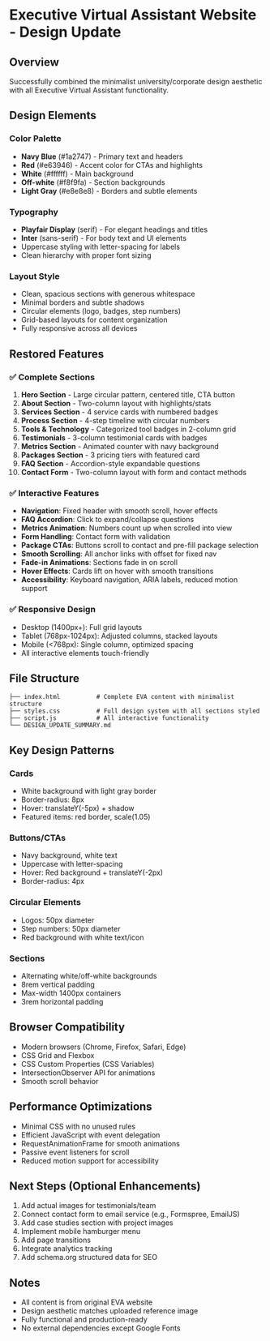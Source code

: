 # Executive Virtual Assistant Website - Design Update

## Overview
Successfully combined the minimalist university/corporate design aesthetic with all Executive Virtual Assistant functionality.

## Design Elements

### Color Palette
- **Navy Blue** (#1a2747) - Primary text and headers
- **Red** (#e63946) - Accent color for CTAs and highlights  
- **White** (#ffffff) - Main background
- **Off-white** (#f8f9fa) - Section backgrounds
- **Light Gray** (#e8e8e8) - Borders and subtle elements

### Typography
- **Playfair Display** (serif) - For elegant headings and titles
- **Inter** (sans-serif) - For body text and UI elements
- Uppercase styling with letter-spacing for labels
- Clean hierarchy with proper font sizing

### Layout Style
- Clean, spacious sections with generous whitespace
- Minimal borders and subtle shadows
- Circular elements (logo, badges, step numbers)
- Grid-based layouts for content organization
- Fully responsive across all devices

## Restored Features

### ✅ Complete Sections
1. **Hero Section** - Large circular pattern, centered title, CTA button
2. **About Section** - Two-column layout with highlights/stats
3. **Services Section** - 4 service cards with numbered badges
4. **Process Section** - 4-step timeline with circular numbers
5. **Tools & Technology** - Categorized tool badges in 2-column grid
6. **Testimonials** - 3-column testimonial cards with badges
7. **Metrics Section** - Animated counter with navy background
8. **Packages Section** - 3 pricing tiers with featured card
9. **FAQ Section** - Accordion-style expandable questions
10. **Contact Form** - Two-column layout with form and contact methods

### ✅ Interactive Features
- **Navigation**: Fixed header with smooth scroll, hover effects
- **FAQ Accordion**: Click to expand/collapse questions
- **Metrics Animation**: Numbers count up when scrolled into view
- **Form Handling**: Contact form with validation
- **Package CTAs**: Buttons scroll to contact and pre-fill package selection
- **Smooth Scrolling**: All anchor links with offset for fixed nav
- **Fade-in Animations**: Sections fade in on scroll
- **Hover Effects**: Cards lift on hover with smooth transitions
- **Accessibility**: Keyboard navigation, ARIA labels, reduced motion support

### ✅ Responsive Design
- Desktop (1400px+): Full grid layouts
- Tablet (768px-1024px): Adjusted columns, stacked layouts
- Mobile (<768px): Single column, optimized spacing
- All interactive elements touch-friendly

## File Structure
```
├── index.html          # Complete EVA content with minimalist structure
├── styles.css          # Full design system with all sections styled
├── script.js           # All interactive functionality
└── DESIGN_UPDATE_SUMMARY.md
```

## Key Design Patterns

### Cards
- White background with light gray border
- Border-radius: 8px
- Hover: translateY(-5px) + shadow
- Featured items: red border, scale(1.05)

### Buttons/CTAs
- Navy background, white text
- Uppercase with letter-spacing
- Hover: Red background + translateY(-2px)
- Border-radius: 4px

### Circular Elements
- Logos: 50px diameter
- Step numbers: 50px diameter  
- Red background with white text/icon

### Sections
- Alternating white/off-white backgrounds
- 8rem vertical padding
- Max-width 1400px containers
- 3rem horizontal padding

## Browser Compatibility
- Modern browsers (Chrome, Firefox, Safari, Edge)
- CSS Grid and Flexbox
- CSS Custom Properties (CSS Variables)
- IntersectionObserver API for animations
- Smooth scroll behavior

## Performance Optimizations
- Minimal CSS with no unused rules
- Efficient JavaScript with event delegation
- RequestAnimationFrame for smooth animations
- Passive event listeners for scroll
- Reduced motion support for accessibility

## Next Steps (Optional Enhancements)
1. Add actual images for testimonials/team
2. Connect contact form to email service (e.g., Formspree, EmailJS)
3. Add case studies section with project images
4. Implement mobile hamburger menu
5. Add page transitions
6. Integrate analytics tracking
7. Add schema.org structured data for SEO

## Notes
- All content is from original EVA website
- Design aesthetic matches uploaded reference image
- Fully functional and production-ready
- No external dependencies except Google Fonts
